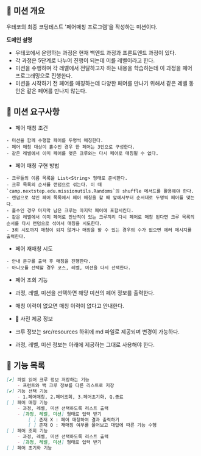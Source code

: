 ## 🚩 미션 개요
우테코의 최종 코딩테스트 '페어매칭 프로그램'을 작성하는 미션이다.

**도메인 설명**
- 우테코에서 운영하는 과정은 현재 백엔드 과정과 프론트엔드 과정이 있다.
- 각 과정은 5단계로 나누어 진행이 되는데 이를 레벨이라고 한다.
- 미션을 수행하며 각 레벨에서 전달하고자 하는 내용을 학습하는데 이 과정을 페어 프로그래밍으로 진행한다.
- 미션을 시작하기 전 페어를 매칭하는데 다양한 페어를 만나기 위해서 같은 레벨 동안은 같은 페어를 만나지 않는다.


## 📃 미션 요구사항

- 페어 매칭 조건
```
- 미션을 함께 수행할 페어를 두명씩 매칭한다.
- 페어 매칭 대상이 홀수인 경우 한 페어는 3인으로 구성한다. 
- 같은 레벨에서 이미 페어를 맺은 크루와는 다시 페어로 매칭될 수 없다.
```

- 페어 매칭 구현 방법
```
- 크루들의 이름 목록을 List<String> 형태로 준비한다.
- 크루 목록의 순서를 랜덤으로 섞는다. 이 때 `camp.nextstep.edu.missionutils.Randoms`의 shuffle 메서드를 활용해야 한다.
- 랜덤으로 섞인 페어 목록에서 페어 매칭을 할 때 앞에서부터 순서대로 두명씩 페어를 맺는다.
- 홀수인 경우 마지막 남은 크루는 마지막 페어에 포함시킨다.
- 같은 레벨에서 이미 페어로 만난적이 있는 크루끼리 다시 페어로 매칭 된다면 크루 목록의 순서를 다시 랜덤으로 섞어서 매칭을 시도한다.
- 3회 시도까지 매칭이 되지 않거나 매칭을 할 수 있는 경우의 수가 없으면 에러 메시지를 출력한다.
```

- 페어 재매칭 시도
```
- 안내 문구를 출력 후 매칭을 진행한다.
- 아니오를 선택할 경우 코스, 레벨, 미션을 다시 선택한다.
```

- 페어 조회 기능
- 과정, 레벨, 미션을 선택하면 해당 미션의 페어 정보를 출력한다.
- 매칭 이력이 없으면 매칭 이력이 없다고 안내한다.

- 💾 사전 제공 정보
- 크루 정보는 src/resources 하위에 md 파일로 제공되며 변경이 가능하다.
- 과정, 레벨, 미션 정보는 아래에 제공하는 그대로 사용해야 한다.


## 🎯 기능 목록
```markdown
[✔] 파읽 읽어 크루 정보 저장하는 기능
    - 프런트와 백 크루 정보를 다른 리스트로 저장
[✔] 기능 선택 기능
    - 1.페어매칭, 2.페어조회, 3.페어초기화, Q.종료
[ ] 페어 매칭 기능
    - 과정, 레벨, 미션 선택하도록 리스트 출력
    - [과정, 레벨, 미션] 형태로 입력 받기
        [ ] 존재 X : 페어 매칭하여 결과 출력하기
        [ ] 존재 O : 재매칭 여부를 물어보고 대답에 따른 기능 수행
[ ] 페어 조회 기능
    - 과정, 레벨, 미션 선택하도록 리스트 출력
    - [과정, 레벨, 미션] 형태로 입력 받기
[ ] 페어 초기화 기능

```